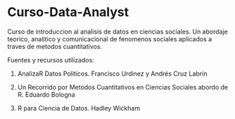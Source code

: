 
# Curso-Data-Analyst

Curso de introduccion al analisis de datos en ciencias sociales. Un abordaje teorico, analitico y comunicacional de fenomenos sociales aplicados a traves de metodos cuantitativos.  

Fuentes y recursos utilizados: 

1. AnalizaR Datos Politicos. Francisco Urdinez y Andrés Cruz Labrín

2. Un Recorrido por Metodos Cuantitativos en Ciencias Sociales abordo de R. Eduardo Bologna 

3. R para Ciencia de Datos. Hadley Wickham
